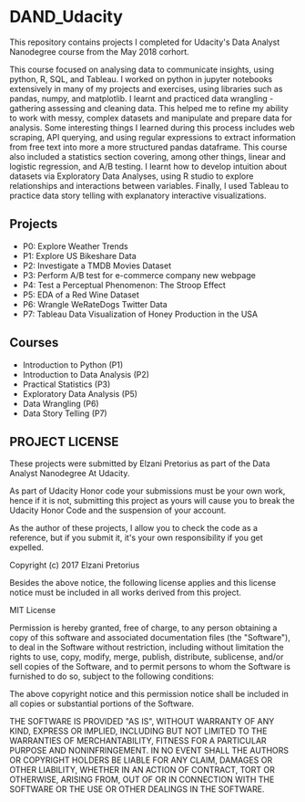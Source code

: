 # DAND_Udacity
This repository contains projects I completed for Udacity's Data Analyst Nanodegree course from 
the May 2018 corhort.

This course focused on analysing data to communicate insights, using python, R, SQL, and Tableau. 
I worked on python in jupyter notebooks extensively in many of my projects and exercises, using 
libraries such as pandas, numpy, and matplotlib. I learnt and practiced data wrangling - gathering 
assessing and cleaning data. This helped me to refine my ability to work with messy, complex datasets 
and manipulate and prepare data for analysis. Some interesting things I learned during this process 
includes web scraping, API querying, and using regular expressions to extract information from free 
text into more a more structured pandas dataframe. This course also included a statistics section 
covering, among other things, linear and logistic regression,  and A/B testing.
I learnt how to develop intuition about datasets via Exploratory Data Analyses, using R studio to
explore relationships and interactions between variables. Finally, I used Tableau to practice data 
story telling with explanatory interactive visualizations.

## Projects

* P0: Explore Weather Trends
* P1: Explore US Bikeshare Data
* P2: Investigate a TMDB Movies Dataset
* P3: Perform A/B test for e-commerce company new webpage
* P4: Test a Perceptual Phenomenon: The Stroop Effect
* P5: EDA of a Red Wine Dataset
* P6: Wrangle WeRateDogs Twitter Data
* P7: Tableau Data Visualization of Honey Production in the USA


## Courses

* Introduction to Python (P1)
* Introduction to Data Analysis (P2)
* Practical Statistics (P3)
* Exploratory Data Analysis (P5)
* Data Wrangling (P6)
* Data Story Telling (P7)

## PROJECT LICENSE

These projects were submitted by Elzani Pretorius as part of the Data Analyst
Nanodegree At Udacity.

As part of Udacity Honor code your submissions must be your own work, hence if 
it is not, submitting this project as yours will cause you to break the Udacity
Honor Code and the suspension of your account.

As the author of these projects, I allow you to check the code as a reference, but if
you submit it, it's your own responsibility if you get expelled.

Copyright (c) 2017 Elzani Pretorius

Besides the above notice, the following license applies and this license notice
must be included in all works derived from this project.

MIT License

Permission is hereby granted, free of charge, to any person obtaining a copy
of this software and associated documentation files (the "Software"), to deal
in the Software without restriction, including without limitation the rights
to use, copy, modify, merge, publish, distribute, sublicense, and/or sell
copies of the Software, and to permit persons to whom the Software is
furnished to do so, subject to the following conditions:

The above copyright notice and this permission notice shall be included in all
copies or substantial portions of the Software.

THE SOFTWARE IS PROVIDED "AS IS", WITHOUT WARRANTY OF ANY KIND, EXPRESS OR
IMPLIED, INCLUDING BUT NOT LIMITED TO THE WARRANTIES OF MERCHANTABILITY,
FITNESS FOR A PARTICULAR PURPOSE AND NONINFRINGEMENT. IN NO EVENT SHALL THE
AUTHORS OR COPYRIGHT HOLDERS BE LIABLE FOR ANY CLAIM, DAMAGES OR OTHER
LIABILITY, WHETHER IN AN ACTION OF CONTRACT, TORT OR OTHERWISE, ARISING FROM,
OUT OF OR IN CONNECTION WITH THE SOFTWARE OR THE USE OR OTHER DEALINGS IN THE
SOFTWARE.
